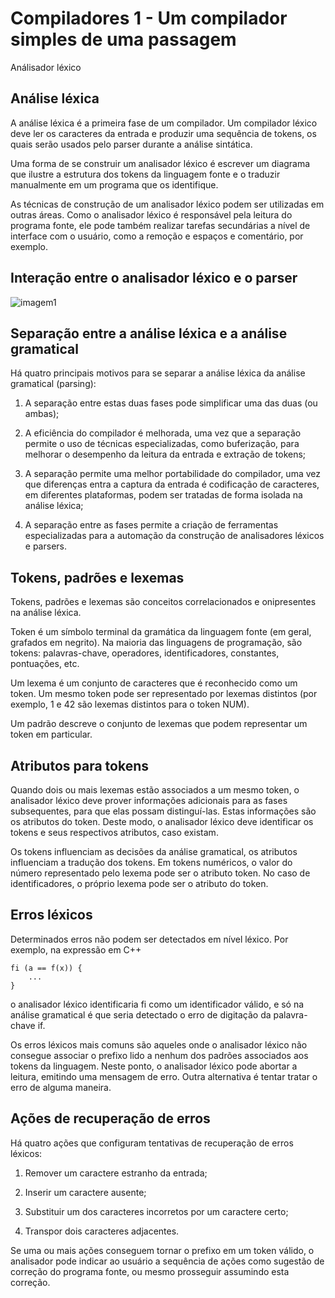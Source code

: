 # Compiladores 1 - Um compilador simples de uma passagem

Análisador léxico

## Análise léxica

A análise léxica é a primeira fase de um compilador. Um compilador léxico deve ler os caracteres da entrada e produzir uma sequência de tokens, os quais serão usados pelo parser durante a análise sintática.

Uma forma de se construir um analisador léxico é escrever um diagrama que ilustre a estrutura dos tokens da linguagem fonte e o traduzir manualmente em um programa que os identifique.

As técnicas de construção de um analisador léxico podem ser utilizadas em outras áreas. Como o analisador léxico é responsável pela leitura do programa fonte, ele pode também realizar tarefas secundárias a nível de interface com o usuário, como a remoção e espaços e comentário, por exemplo. 

## Interação entre o analisador léxico e o parser

![imagem1](https://github.com/owhenrique/COMPILADORES_studies/blob/main/img/aula3-1/Captura%20de%20tela_20230112_023342.png)

## Separação entre a análise léxica e a análise gramatical

Há quatro principais motivos para se separar a análise léxica da análise gramatical (parsing):

1. A separação entre estas duas fases pode simplificar uma das duas (ou ambas);

2. A eficiência do compilador é melhorada, uma vez que a separação permite o uso de técnicas especializadas, como buferização, para melhorar o desempenho da leitura da entrada e extração de tokens;

3. A separação permite uma melhor portabilidade do compilador, uma vez que diferenças entra a captura da entrada é codificação de caracteres, em diferentes plataformas, podem ser tratadas de forma isolada na análise léxica;

4. A separação entre as fases permite a criação de ferramentas especializadas para a automação da construção de analisadores léxicos e parsers.

## Tokens, padrões e lexemas

Tokens, padrões e lexemas são conceitos correlacionados e onipresentes na análise léxica.

Token é um símbolo terminal da gramática da linguagem fonte (em geral, grafados em negrito). Na maioria das linguagens de programação, são tokens: palavras-chave, operadores, identificadores, constantes, pontuações, etc. 

Um lexema é um conjunto de caracteres que é reconhecido como um token. Um mesmo token pode ser representado por lexemas distintos (por exemplo, 1 e 42 são lexemas distintos para o token NUM).

Um padrão descreve o conjunto de lexemas que podem representar um token em particular.

## Atributos para tokens

Quando dois ou mais lexemas estão associados a um mesmo token, o analisador léxico deve prover informações adicionais para as fases subsequentes, para que elas possam distinguí-las. Estas informações são os atributos do token. Deste modo, o analisador léxico deve identificar os tokens e seus respectivos atributos, caso existam.

Os tokens influenciam as decisões da análise gramatical, os atributos influenciam a tradução dos tokens. Em tokens numéricos, o valor do número representado pelo lexema pode ser o atributo token. No caso de identificadores, o próprio lexema pode ser o atributo do token. 

## Erros léxicos

Determinados erros não podem ser detectados em nível léxico. Por exemplo, na expressão em C++

```
fi (a == f(x)) {
    ...
}
```
o analisador léxico identificaria fi como um identificador válido, e só na análise gramatical é que seria detectado o erro de digitação da palavra-chave if.

Os erros léxicos mais comuns são aqueles onde o analisador léxico não consegue associar o prefixo lido a nenhum dos padrões associados aos tokens da linguagem. Neste ponto, o analisador léxico pode abortar a leitura, emitindo uma mensagem de erro. Outra alternativa é tentar tratar o erro de alguma maneira.

## Ações de recuperação de erros

Há quatro ações que configuram tentativas de recuperação de erros léxicos:

1. Remover um caractere estranho da entrada;

2. Inserir um caractere ausente;

3. Substituir um dos caracteres incorretos por um caractere certo;

4. Transpor dois caracteres adjacentes.

Se uma ou mais ações conseguem tornar o prefixo em um token válido, o analisador pode indicar ao usuário a sequência de ações como sugestão de correção do programa fonte, ou mesmo prosseguir assumindo esta correção.

